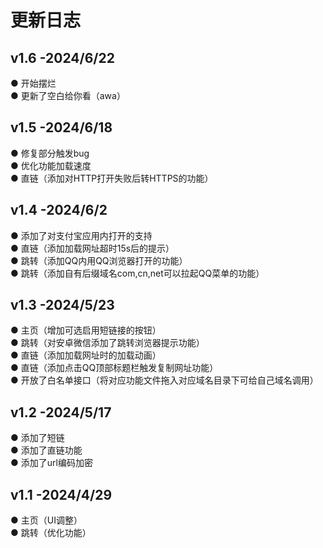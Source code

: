 # 更新日志

## v1.6 -2024/6/22
● 开始摆烂  
● 更新了空白给你看（awa）
## v1.5 -2024/6/18
● 修复部分触发bug  
● 优化功能加载速度  
● 直链（添加对HTTP打开失败后转HTTPS的功能） 

## v1.4 -2024/6/2
● 添加了对支付宝应用内打开的支持  
● 直链（添加加载网址超时15s后的提示）  
● 跳转（添加QQ内用QQ浏览器打开的功能）  
● 跳转（添加自有后缀域名com,cn,net可以拉起QQ菜单的功能）  

## v1.3 -2024/5/23
● 主页（增加可选启用短链接的按钮）  
● 跳转（对安卓微信添加了跳转浏览器提示功能）  
● 直链（添加加载网址时的加载动画）  
● 直链（添加点击QQ顶部标题栏触发复制网址功能）  
● 开放了白名单接口（将对应功能文件拖入对应域名目录下可给自己域名调用）  

## v1.2 -2024/5/17
● 添加了短链  
● 添加了直链功能  
● 添加了url编码加密  

## v1.1 -2024/4/29
● 主页（UI调整）  
● 跳转（优化功能）  
